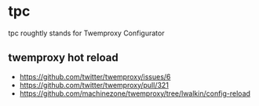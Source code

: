 # tpc

tpc roughtly stands for Twemproxy Configurator

## twemproxy hot reload

* https://github.com/twitter/twemproxy/issues/6
* https://github.com/twitter/twemproxy/pull/321
* https://github.com/machinezone/twemproxy/tree/lwalkin/config-reload
